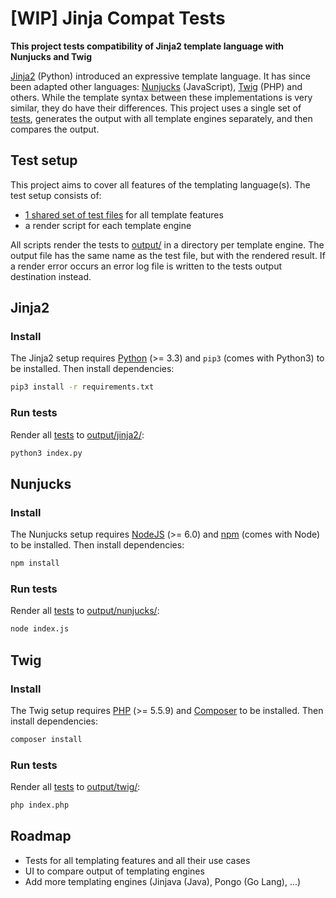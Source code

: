 # [WIP] Jinja Compat Tests

**This project tests compatibility of Jinja2 template language with Nunjucks and Twig**

[Jinja2](http://jinja.pocoo.org/) (Python) introduced an expressive template language. It has since been adapted other languages: [Nunjucks](https://mozilla.github.io/nunjucks/) (JavaScript), [Twig](http://twig.sensiolabs.org/) (PHP) and others. While the template syntax between these implementations is very similar, they do have their differences. This project uses a single set of [tests](tests/), generates the output with all template engines separately, and then compares the output.


## Test setup

This project aims to cover all features of the templating language(s). The test setup consists of:

* [1 shared set of test files](tests) for all template features
* a render script for each template engine

All scripts render the tests to [output/](output/) in a directory per template engine. The output file has the same name as the test file, but with the rendered result. If a render error occurs an error log file is written to the tests output destination instead.


## Jinja2

### Install

The Jinja2 setup requires [Python](https://www.python.org/) (>= 3.3) and `pip3` (comes with Python3) to be installed. Then install dependencies:

```bash
pip3 install -r requirements.txt
```

### Run tests

Render all [tests](tests/) to [output/jinja2/](output/jinja2/):

```bash
python3 index.py
```


## Nunjucks

### Install

The Nunjucks setup requires [NodeJS](https://nodejs.org/en/) (>= 6.0) and [npm](https://www.npmjs.com/) (comes with Node) to be installed. Then install dependencies:

```bash
npm install
```

### Run tests

Render all [tests](tests/) to [output/nunjucks/](output/nunjucks/):

```bash
node index.js
```


## Twig

### Install

The Twig setup requires [PHP](https://secure.php.net/) (>= 5.5.9) and [Composer](https://getcomposer.org/) to be installed. Then install dependencies:

```bash
composer install
```

### Run tests

Render all [tests](tests/) to [output/twig/](output/twig/):

```bash
php index.php
```

## Roadmap

* Tests for all templating features and all their use cases
* UI to compare output of templating engines
* Add more templating engines (Jinjava (Java), Pongo (Go Lang), ...)